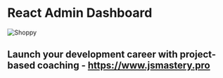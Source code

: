 # React Admin Dashboard
![Shoppy](https://i.ibb.co/W6g39w3/image.png)

## Launch your development career with project-based coaching - https://www.jsmastery.pro
